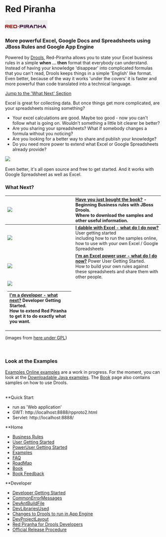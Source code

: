 
# Red Piranha 

![Red Piranha Logo](/site/images/top/02.gif)

### More powerful Excel, Google Docs and Spreadsheets using JBoss Rules and Google App Engine ###

Powered by [Drools](http://www.jboss.org/drools), Red-Piranha allows you to state your Excel business rules in a simple **when ... then** format that everybody can understand.<br />
Instead of having your knowledge 'disappear' into complicated formulas that you can't read, Drools keeps things in a simple 'English' like format.<br />
Even better, because of the way it works 'under the covers' it is faster and more powerful than code translated into a technical language.

[Jump to the 'What Next' Section](#What_Next?.md)

Excel is great for collecting data. But once things get more complicated, are your spreadsheets missing something?

  * Your excel calculations are good. Maybe too good - now you can't follow what is going on. Wouldn't something a little bit clearer be better?
  * Are you sharing your spreadsheets? What if somebody changes a formula without you noticing?
  * Are you looking for a better way to share and publish your knowledge?
  * Do you need more power to extend what Excel or Google Spreadsheets already provide?


<img src='http://red-piranha.googlecode.com/svn/wiki/images/red-cloud-wikipedia-credit.jpg' />

Even better, it's all open source and free to get started. And it works with Google Spreadsheet as well as Excel.

### What Next? ###

<a href='Hidden comment: TODO icon tidy'></a>

| <img src='http://icons.iconarchive.com/icons/mart/glaze/48/man-icon.png' /> | **[Have you just bought the book?](Book.md)** - Beginning Business rules with JBoss Drools. <br /> Where to download the samples and other useful information. |
|:----------------------------------------------------------------------------|:---------------------------------------------------------------------------------------------------------------------------------------------------------------|
| <img src='http://icons.iconarchive.com/icons/mart/glaze/48/spreadsheet-icon.png' /> | **[I dabble with Excel - what do I do now? ](UserEndUserGettingStarted.md)** User getting started <br /> including how to run the samples online, how to use with your own Excel / Google Spreadsheets|
| <img src='http://icons.iconarchive.com/icons/mart/glaze/48/package-development-icon.png' /> | **[I'm an Excel power user - what do I do now?](PowerPowerUserGettingStarted.md)** Power User Getting Started. <br /> How to build your own rules against these spreadsheets and share them with other people.|
|  <img src='http://icons.iconarchive.com/icons/mart/glaze/48/source-j-icon.png'> <table><thead><th> <b><a href='DevDeveloperGettingStarted.md'>I'm a developer - what next?</a></b> Developer Getting Started.<br /> How to extend Red Piranha to get it to do exactly what you want.</th></thead><tbody></tbody></table>

(images from <a href='http://www.iconarchive.com/show/glaze-icons-by-mart/spreadsheet-icon.html'>here under GPL</a>)<br>
<br>
<br>
<h3>Look at the Examples</h3>
<a href='RedPiranha.md'>Examples Online examples</a> are a work in progress. For the moment, you can look at the <a href='RedPiranhaExamples.md'>Downloadable Java examples</a>. The <a href='Book.md'>Book</a> page also contains samples on how to use Drools.<br>
<br/>

**Quick Start 

- run as 'Web application'
- GWT: http://localhost:8888/rpproto2.html
- Servlet: http://localhost:8888/




**Home

* [Business Rules](BusinessRules.md)
* [User Getting Started](UserEndUserGettingStarted.md)
* [PowerUser Getting Started](PowerPowerUserGettingStarted.md)
* [Examples](RedPiranhaExamples.md)
* [FAQ](FAQ.md)
* [RoadMap](RoadMap.md)
* [Book](Book.md)
* [Book Feedback](BookFeedback.md)

**Developer

* [Developer Getting Started](DevDeveloperGettingStarted.md)
* [CommonErrorMessages](CommonErrorMessages.md)
* [DevAntBuildFile](DevAntBuildFile.md)
* [DevLibrariesUsed](DevLibrariesUsed.md)
* [Changes to Drools to run in App Engine](ModifyDroolsRunInGoogleAppEngine.md)
* [DevProjectLayout](DevProjectLayout.md)
* [Red Piranha for Drools Developers](DevRedPiranhaForDroolsDevelopers.md)
* [Official Release Procedure](DevOfficialReleaseProcedure.md)